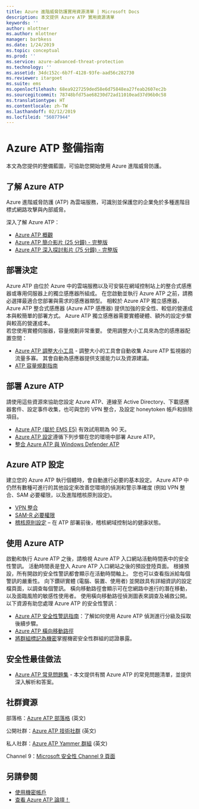 ```yaml
---
title: Azure 進階威脅防護實用資源清單 | Microsoft Docs
description: 本文提供 Azure ATP 實用資源清單
keywords: ''
author: mlottner
ms.author: mlottner
manager: barbkess
ms.date: 1/24/2019
ms.topic: conceptual
ms.prod: ''
ms.service: azure-advanced-threat-protection
ms.technology: ''
ms.assetid: 34dc152c-6b7f-4128-93fe-aad56c282730
ms.reviewer: itargoet
ms.suite: ems
ms.openlocfilehash: 68ea9227259ded58e6d75848ea27feab2607ec2b
ms.sourcegitcommit: 78748bfd75ae68230d72ad11010ead37d96b0c58
ms.translationtype: HT
ms.contentlocale: zh-TW
ms.lasthandoff: 02/12/2019
ms.locfileid: "56077944"
---
```

# <a name="azure-atp-readiness-guide"></a>Azure ATP 整備指南

本文為您提供的整備藍圖，可協助您開始使用 Azure 進階威脅防護。 

## <a name="understanding-azure-atp"></a>了解 Azure ATP

Azure 進階威脅防護 (ATP) 為雲端服務，可識別並保護您的企業免於多種進階目標式網路攻擊與內部威脅。
 
深入了解 Azure ATP： 
- [Azure ATP 概觀](what-is-atp.md)
- [Azure ATP 簡介影片 (25 分鐘) - 完整版](https://www.youtube.com/watch?v=EGY2m8yU_KE)
- [Azure ATP 深入探討影片 (75 分鐘) - 完整版](https://www.youtube.com/watch?v=QXZIfH0wP3Q)

## <a name="deployment-decisions"></a>部署決定

Azure ATP 由位於 Azure 中的雲端服務以及可安裝在網域控制站上的整合式感應器或專用伺服器上的獨立感應器所組成。 在您啟動並執行 Azure ATP 之前，請務必選擇最適合您部署與需求的感應器類型。 相較於 Azure ATP 獨立感應器，Azure ATP 整合式感應器 (Azure ATP 感應器) 提供加強的安全性、較低的營運成本與較簡單的部署方式。 Azure ATP 獨立感應器需要實體硬體、額外的設定步驟與較高的營運成本。 <br>若您使用實體伺服器，容量規劃非常重要。 使用調整大小工具來為您的感應器配置空間： 
- [Azure ATP 調整大小工具](http://aka.ms/aatpsizingtool) - 調整大小的工具會自動收集 Azure ATP 監視器的流量多寡。 其會自動為感應器提供支援能力以及資源建議。 
- [ATP 容量規劃指南](atp-capacity-planning.md)

## <a name="deploy-azure-atp"></a>部署 Azure ATP

請使用這些資源來協助您設定 Azure ATP、連線至 Active Directory、下載感應器套件、設定事件收集，也可與您的 VPN 整合，及設定 honeytoken 帳戶和排除項目。 
- [Azure ATP (屬於 EMS E5)](http://aka.ms/aatptrial) 有效試用期為 90 天。
- [Azure ATP 設定](install-atp-step1.md)遵循下列步驟在您的環境中部署 Azure ATP。
- [整合 Azure ATP 與 Windows Defender ATP](integrate-wd-atp.md)

## <a name="azure-atp-settings"></a>Azure ATP 設定

建立您的 Azure ATP 執行個體時，會自動進行必要的基本設定。 Azure ATP 中仍然有數種可進行的其他設定來改善您環境的偵測和警示準確度 (例如 VPN 整合、SAM 必要權限，以及進階稽核原則設定)。 

- [VPN 整合](install-atp-step6-vpn.md)
- [SAM-R 必要權限](install-atp-step8-samr.md)
- [稽核原則設定](atp-advanced-audit-policy.md) – 在 ATP 部署前後，稽核網域控制站的健康狀態。 

## <a name="work-with-azure-atp"></a>使用 Azure ATP

啟動和執行 Azure ATP 之後，請檢視 Azure ATP 入口網站活動時間表中的安全性警訊。 活動時間表是登入 Azure ATP 入口網站之後的預設登陸頁面。 根據預設，所有開啟的安全性警訊都會顯示在活動時間軸上。 您也可以查看指派給每個警訊的嚴重性。 向下鑽研實體 (電腦、裝置、使用者) 並開啟具有詳細資訊的設定檔頁面，以調查每個警訊。 橫向移動路徑會顯示可在您網路中進行的潛在移動，以及面臨風險的敏感性使用者。 使用橫向移動路徑偵測圖表來調查及補救公開。 以下資源有助您處理 Azure ATP 的安全性警訊： 

- [Azure ATP 安全性警訊指南](suspicious-activity-guide.md)：了解如何使用 Azure ATP 偵測進行分級及採取後續步驟。
- [Azure ATP 橫向移動路徑](use-case-lateral-movement-path.md)
- [將群組標記為機密](sensitive-accounts.md)掌握機密安全性群組的認證暴露。

## <a name="security-best-practices"></a>安全性最佳做法

- [Azure ATP 常見問題集](atp-technical-faq.md) - 本文提供有關 Azure ATP 的常見問題清單，並提供深入解析和答案。 

## <a name="community-resources"></a>社群資源

部落格：[Azure ATP 部落格](https://aka.ms/aatpblog) \(英文\)

公開社群：[Azure ATP 技術社群](https://aka.ms/AatpCom) \(英文\)

私人社群：[Azure ATP Yammer 群組](https://www.yammer.com/azureadvisors/#/threads/inGroup?type=in_group&feedId=9386893&view=all) \(英文\)

Channel 9：[Microsoft 安全性 Channel 9 頁面](https://channel9.msdn.com/Shows/Microsoft-Security/)



## <a name="see-also"></a>另請參閱

- [使用機密帳戶](sensitive-accounts.md)
- [查看 Azure ATP 論壇！](https://aka.ms/azureatpcommunity)